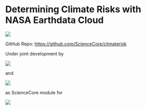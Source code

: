 # Determining Climate Risks with NASA Earthdata Cloud

![](assets/banner.jpg)


GitHub Repo: https://github.com/ScienceCore/climaterisk


Under joint development by 

![](assets/MD_logo.png)

and

![](assets/2i2c_logo.png)

as ScienceCore module for 

![](assets/TOPS.png)
